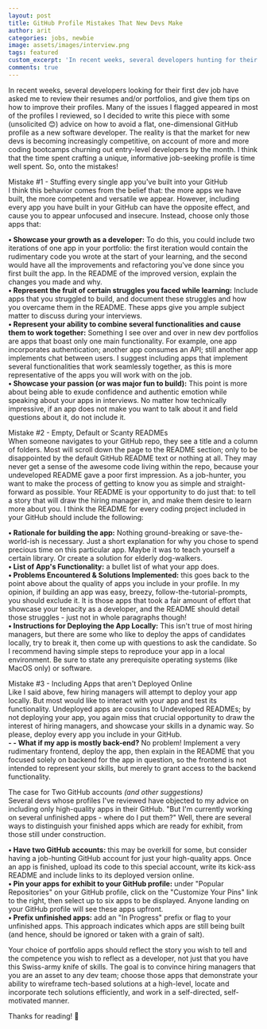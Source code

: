 ```yaml
---
layout: post
title: GitHub Profile Mistakes That New Devs Make
author: arit
categories: jobs, newbie
image: assets/images/interview.png
tags: featured
custom_excerpt: 'In recent weeks, several developers hunting for their first dev job have asked me to review their resumes and/or portfolios...'
comments: true
---
```


In recent weeks, several developers looking for their first dev job have asked me to review their resumes and/or portfolios, and give them tips on how to improve their profiles. Many of the issues I flagged appeared in most of the profiles I reviewed, so I decided to write this piece with some (unsolicited 😊) advice on how to avoid a flat, one-dimensional GitHub profile as a new software developer. The reality is that the market for new devs is becoming increasingly competitive, on account of more and more coding bootcamps churning out entry-level developers by the month. I think that the time spent crafting a unique, informative job-seeking profile is time well spent. So, onto the mistakes!

<span class="article-subheading">Mistake #1 - Stuffing every single app you've built into your GitHub</span><br>
I think this behavior comes from the belief that: the more apps we have built, the more competent and versatile we appear. However, including every app you have built in your GitHub can have the opposite effect, and cause you to appear unfocused and insecure. Instead, choose only those apps that:

**&#8226; Showcase your growth as a developer:** To do this, you could include two iterations of one app in your portfolio: the first iteration would contain the rudimentary code you wrote at the start of your learning, and the second would have all the improvements and refactoring you've done since you first built the app. In the README of the improved version, explain the changes you made and why.<br>
**&#8226;  Represent the fruit of certain struggles you faced while learning:** Include apps that you struggled to build, and document these struggles and how you overcame them in the README. These apps give you ample subject matter to discuss during your interviews.<br>
**&#8226;  Represent your ability to combine several functionalities and cause them to work together:** Something I see over and over in new dev portfolios are apps that boast only one main functionality. For example, one app incorporates authentication; another app consumes an API; still another app implements chat between users. I suggest including apps that implement several functionalities that work seamlessly together, as this is more representative of the apps you will work with on the job.<br>
**&#8226;  Showcase your passion (or was major fun to build):** This point is more about being able to exude confidence and authentic emotion while speaking about your apps in interviews. No matter how technically impressive, if an app does not make you want to talk about it and field questions about it, do not include it.

<span class="article-subheading">Mistake #2 - Empty, Default or Scanty READMEs</span><br>
When someone navigates to your GitHub repo, they see a title and a column of folders. Most will scroll down the page to the README section; only to be disappointed by the default GitHub README text or nothing at all. They may never get a sense of the awesome code living within the repo, because your undeveloped README gave a poor first impression. As a job-hunter, you want to make the process of getting to know you as simple and straight-forward as possible. Your README is your opportunity to do just that: to tell a story that will draw the hiring manager in, and make them desire to learn more about you. I think the README for every coding project included in your GitHub should include the following:

**&#8226;  Rationale for building the app:** Nothing ground-breaking or save-the-world-ish is necessary. Just a short explanation for why you chose to spend precious time on this particular app. Maybe it was to teach yourself a certain library. Or create a solution for elderly dog-walkers.<br>
**&#8226;  List of App's Functionality:** a bullet list of what your app does.<br>
**&#8226;  Problems Encountered & Solutions Implemented:** this goes back to the point above about the quality of apps you include in your profile. In my opinion, if building an app was easy, breezy, follow-the-tutorial-prompts, you should exclude it. It is those apps that took a fair amount of effort that showcase your tenacity as a developer, and the README should detail those struggles - just not in whole paragraphs though!<br>
**&#8226;  Instructions for Deploying the App Locally:** This isn't true of most hiring managers, but there are some who like to deploy the apps of candidates locally, try to break it, then come up with questions to ask the candidate. So I recommend having simple steps to reproduce your app in a local environment. Be sure to state any prerequisite operating systems (like MacOS only) or software.

<span class="article-subheading">Mistake #3 - Including Apps that aren't Deployed Online</span><br>
Like I said above, few hiring managers will attempt to deploy your app locally. But most would like to interact with your app and test its functionality. Undeployed apps are cousins to Undeveloped READMEs; by not deploying your app, you again miss that crucial opportunity to draw the interest of hiring managers, and showcase your skills in a dynamic way. So please, deploy every app you include in your GitHub.<br>
**- - What if my app is mostly back-end?** No problem! Implement a very rudimentary frontend, deploy the app, then explain in the README that you focused solely on backend for the app in question, so the frontend is not intended to represent your skills, but merely to grant access to the backend functionality.

<span class="article-subheading">The case for Two GitHub accounts <em>(and other suggestions)</em></span><br>
Several devs whose profiles I've reviewed have objected to my advice on including only high-quality apps in their GitHub. "But I'm currently working on several unfinished apps - where do I put them?" Well, there are several ways to distinguish your finished apps which are ready for exhibit, from those still under construction.

**&#8226;  Have two GitHub accounts:** this may be overkill for some, but consider having a job-hunting GitHub account for just your high-quality apps. Once an app is finished, upload its code to this special account, write its kick-ass README and include links to its deployed version online.<br>
**&#8226;  Pin your apps for exhibit to your GitHub profile:** under "Popular Repositories" on your GitHub profile, click on the "Customize Your Pins" link to the right, then select up to six apps to be displayed. Anyone landing on your GitHub profile will see these apps upfront.<br>
**&#8226;  Prefix unfinished apps:** add an "In Progress" prefix or flag to your unfinished apps. This approach indicates which apps are still being built (and hence, should be ignored or taken with a grain of salt).

Your choice of portfolio apps should reflect the story you wish to tell and the competence you wish to reflect as a developer, not just that you have this Swiss-army knife of skills. The goal is to convince hiring managers that you are an asset to any dev team; choose those apps that demonstrate your ability to wireframe tech-based solutions at a high-level, locate and incorporate tech solutions efficiently, and work in a self-directed, self-motivated manner.

Thanks for reading! 🤗